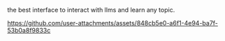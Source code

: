 the best interface to interact with llms and learn any topic.



https://github.com/user-attachments/assets/848cb5e0-a6f1-4e94-ba7f-53b0a8f9833c

